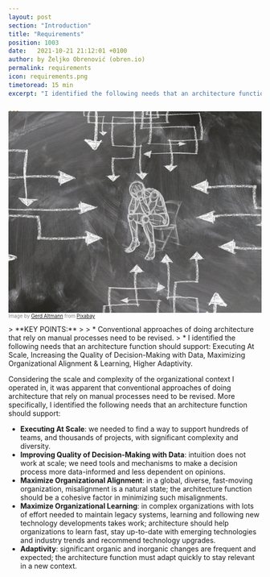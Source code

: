 ```yaml
---
layout: post
section: "Introduction"
title: "Requirements"
position: 1003
date:   2021-10-21 21:12:01 +0100
author: by Željko Obrenović (obren.io)
permalink: requirements
icon: requirements.png
timetoread: 15 min
excerpt: "I identified the following needs that an architecture function should support: Executing At Scale, Increasing the Quality of Decision-Making with Data, Maximizing Organizational Alignment & Learning, Higher Adaptivity."

---
```

<img style="margin-top: -20px; width: 100%; height: 400px; object-fit: cover" 
     src="assets/images/stress-gc7a712a2f_1920.jpg">
<div style="font-size: 70%; margin-top: -16px; color: grey; margin-bottom: 12px">
Image by <a href="https://pixabay.com/users/geralt-9301/?utm_source=link-attribution&amp;utm_medium=referral&amp;utm_campaign=image&amp;utm_content=7446584">Gerd Altmann</a> from <a href="https://pixabay.com//?utm_source=link-attribution&amp;utm_medium=referral&amp;utm_campaign=image&amp;utm_content=7446584">Pixabay</a>
</div>
> **KEY POINTS:**
>
> * Conventional approaches of doing architecture that rely on manual processes need to be revised. 
> * I identified the following needs that an architecture function should support: Executing At Scale, Increasing the Quality of Decision-Making with Data, Maximizing Organizational Alignment & Learning, Higher Adaptivity.

Considering the scale and complexity of the organizational context I operated in, it was apparent that conventional approaches of doing architecture that rely on manual processes need to be revised. More specifically, I identified the following needs that an architecture function should support:

* **Executing At Scale**: we needed to find a way to support hundreds of teams, and thousands of projects, with significant complexity and diversity.
* **Improving Quality of Decision-Making with Data**: intuition does not work at scale; we need tools and mechanisms to make a decision process more data-informed and less dependent on opinions.
* **Maximize Organizational Alignment**: in a global, diverse, fast-moving organization, misalignment is a natural state; the architecture function should be a cohesive factor in minimizing such misalignments.
* **Maximize Organizational Learning**: in complex organizations with lots of effort needed to maintain legacy systems, learning and following new technology developments takes work; architecture should help organizations to learn fast, stay up-to-date with emerging technologies and industry trends and recommend technology upgrades.
* **Adaptivity**: significant organic and inorganic changes are frequent and expected; the architecture function must adapt quickly to stay relevant in a new context.




